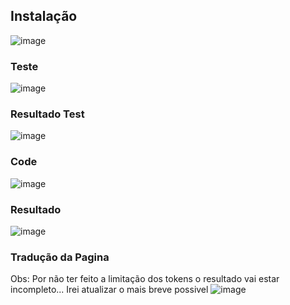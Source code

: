 ## Instalação
![image](https://github.com/user-attachments/assets/ededc65b-85bf-4cf8-bd43-6ad172d435bc)

### Teste 
![image](https://github.com/user-attachments/assets/6f251768-5b50-4d00-b846-786681dfb360)

### Resultado Test
![image](https://github.com/user-attachments/assets/18e1f7ab-45a9-4b65-aaf6-99f85afd8e4e)

### Code
![image](https://github.com/user-attachments/assets/954bc7cd-8129-4a93-8d92-f23ec09fefbb)

### Resultado 
![image](https://github.com/user-attachments/assets/3dbb1953-4d02-4604-a5e6-79ab4c06c70d)

### Tradução da Pagina
Obs: Por não ter feito a limitação dos tokens o resultado vai estar incompleto...
Irei atualizar o mais breve possivel
![image](https://github.com/user-attachments/assets/cba77689-d6b7-4063-91ae-45b906503ed4)
